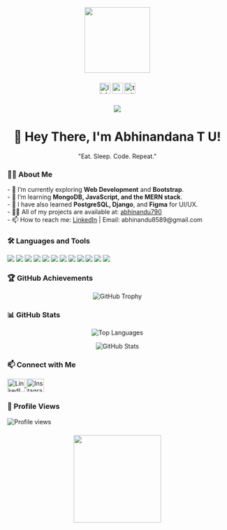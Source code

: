 <div align="center">
  <img height="150" src="https://media.giphy.com/media/M9gbBd9nbDrOTu1Mqx/giphy.gif" />
</div>

###

<div align="center">
  <img src="https://img.shields.io/static/v1?message=LinkedIn&logo=linkedin&label=&color=0077B5&logoColor=white&labelColor=&style=for-the-badge" height="25" alt="linkedin logo" />
  <img src="https://img.shields.io/static/v1?message=Youtube&logo=youtube&label=&color=FF0000&logoColor=white&labelColor=&style=for-the-badge" height="25" alt="youtube logo" />
  <img src="https://img.shields.io/static/v1?message=Twitter&logo=twitter&label=&color=1DA1F2&logoColor=white&labelColor=&style=for-the-badge" height="25" alt="twitter logo" />
</div>

###

<div align="center">
  <img src="https://visitor-badge.laobi.icu/badge?page_id=abhinandu790.abhinandu790&" />
</div>

###

<h1 align="center">👋 Hey There, I'm Abhinandana T U!</h1>
<p align="center">"Eat. Sleep. Code. Repeat."</p>

###

<h3 align="left">👩‍💻 About Me</h3>

<p align="left">
- 🔭 I’m currently exploring <strong>Web Development</strong> and <strong>Bootstrap</strong>.<br>
- 🌱 I’m learning <strong>MongoDB, JavaScript, and the MERN stack</strong>.<br>
- 💾 I have also learned <strong>PostgreSQL, Django</strong>, and <strong>Figma</strong> for UI/UX.<br>
- 👨‍💻 All of my projects are available at: <a href="https://github.com/abhinandu790">abhinandu790</a><br>
- 📫 How to reach me: <a href="https://www.linkedin.com/in/abhinandana-tu">LinkedIn</a> | Email: abhinandu8589@gmail.com
</p>

###

<h3 align="left">🛠 Languages and Tools</h3>

<div align="left">
  <img src="https://img.shields.io/badge/HTML5-E34F26?style=for-the-badge&logo=html5&logoColor=white" />
  <img src="https://img.shields.io/badge/CSS3-1572B6?style=for-the-badge&logo=css3&logoColor=white" />
  <img src="https://img.shields.io/badge/JavaScript-F7DF1E?style=for-the-badge&logo=javascript&logoColor=black" />
  <img src="https://img.shields.io/badge/Python-3776AB?style=for-the-badge&logo=python&logoColor=white" />
  <img src="https://img.shields.io/badge/Java-007396?style=for-the-badge&logo=java&logoColor=white" />
  <img src="https://img.shields.io/badge/MongoDB-47A248?style=for-the-badge&logo=mongodb&logoColor=white" />
  <img src="https://img.shields.io/badge/PostgreSQL-336791?style=for-the-badge&logo=postgresql&logoColor=white" />
  <img src="https://img.shields.io/badge/Django-092E20?style=for-the-badge&logo=django&logoColor=white" />
  <img src="https://img.shields.io/badge/Figma-F24E1E?style=for-the-badge&logo=figma&logoColor=white" />
  <img src="https://img.shields.io/badge/Git-F05032?style=for-the-badge&logo=git&logoColor=white" />
  <img src="https://img.shields.io/badge/Bootstrap-563D7C?style=for-the-badge&logo=bootstrap&logoColor=white" />
  <img src="https://img.shields.io/badge/Linux-FCC624?style=for-the-badge&logo=linux&logoColor=black" />
</div>

###

<h3 align="left">🏆 GitHub Achievements</h3>

<p align="center">
  <img src="https://github-profile-trophy.vercel.app/?username=abhinandu790&theme=gruvbox" alt="GitHub Trophy" />
</p>

###

<h3 align="left">📊 GitHub Stats</h3>

<p align="center">
  <img src="https://github-readme-stats.vercel.app/api/top-langs/?username=abhinandu790&layout=compact&theme=radical&langs_count=10" alt="Top Languages" />
</p>

<p align="center">
  <img src="https://github-readme-stats.vercel.app/api?username=abhinandu790&show_icons=true&locale=en&theme=radical" alt="GitHub Stats" />
</p>

###

<h3 align="left">📫 Connect with Me</h3>

<p align="left">
  <a href="https://linkedin.com/in/abhinandana-tu" target="blank">
    <img align="center" src="https://raw.githubusercontent.com/rahuldkjain/github-profile-readme-generator/master/src/images/icons/Social/linked-in-alt.svg" alt="LinkedIn" height="30" width="40" />
  </a>
  <a href="https://instagram.com/abhiooo_" target="blank">
    <img align="center" src="https://raw.githubusercontent.com/rahuldkjain/github-profile-readme-generator/master/src/images/icons/Social/instagram.svg" alt="Instagram" height="30" width="40" />
  </a>
</p>

###

<h3 align="left">👀 Profile Views</h3>

<p align="left">
  <img src="https://komarev.com/ghpvc/?username=abhinandu790&label=Profile%20views&color=0e75b6&style=flat" alt="Profile views" />
</p>

###

<div align="center">
  <img height="200" src="https://i.imgflip.com/65efzo.gif" />
</div>
